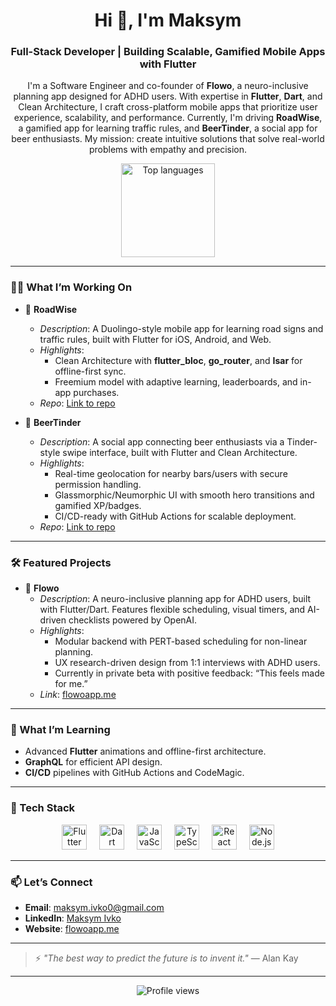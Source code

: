 <h1 align="center">Hi 👋, I'm Maksym</h1>
<h3 align="center">Full-Stack Developer | Building Scalable, Gamified Mobile Apps with Flutter</h3>

<p align="center">
  I'm a Software Engineer and co-founder of <strong>Flowo</strong>, a neuro-inclusive planning app designed for ADHD users. With expertise in <strong>Flutter</strong>, <strong>Dart</strong>, and Clean Architecture, I craft cross-platform mobile apps that prioritize user experience, scalability, and performance. Currently, I'm driving <strong>RoadWise</strong>, a gamified app for learning traffic rules, and <strong>BeerTinder</strong>, a social app for beer enthusiasts. My mission: create intuitive solutions that solve real-world problems with empathy and precision.
</p>

<div align="center">
  <img src="https://github-readme-stats.vercel.app/api/top-langs?username=Zu9zwan9&locale=en&hide_title=false&layout=compact&card_width=320&langs_count=12&theme=dracula&hide_border=true" height="150" alt="Top languages" />
</div>

---

### 👨‍💻 What I’m Working On


- 🚗 **RoadWise**  
  - *Description*: A Duolingo-style mobile app for learning road signs and traffic rules, built with Flutter for iOS, Android, and Web.  
  - *Highlights*:  
    - Clean Architecture with **flutter_bloc**, **go_router**, and **Isar** for offline-first sync.  
    - Freemium model with adaptive learning, leaderboards, and in-app purchases.  
  - *Repo*: [Link to repo](https://github.com/Zu9zwan9/roadwise)

- 🍺 **BeerTinder**  
  - *Description*: A social app connecting beer enthusiasts via a Tinder-style swipe interface, built with Flutter and Clean Architecture.  
  - *Highlights*:  
    - Real-time geolocation for nearby bars/users with secure permission handling.  
    - Glassmorphic/Neumorphic UI with smooth hero transitions and gamified XP/badges.  
    - CI/CD-ready with GitHub Actions for scalable deployment.  
  - *Repo*: [Link to repo](https://github.com/Zu9zwan9/bartinder)

---

### 🛠️ Featured Projects

- 🚀 **Flowo**  
  - *Description*: A neuro-inclusive planning app for ADHD users, built with Flutter/Dart. Features flexible scheduling, visual timers, and AI-driven checklists powered by OpenAI.  
  - *Highlights*:  
    - Modular backend with PERT-based scheduling for non-linear planning.  
    - UX research-driven design from 1:1 interviews with ADHD users.  
    - Currently in private beta with positive feedback: “This feels made for me.”  
  - *Link*: [flowoapp.me](https://flowoapp.me)


---

### 🌱 What I’m Learning
- Advanced **Flutter** animations and offline-first architecture.  
- **GraphQL** for efficient API design.  
- **CI/CD** pipelines with GitHub Actions and CodeMagic.

---

### 🧰 Tech Stack
<div align="center">
  <img src="https://cdn.jsdelivr.net/gh/devicons/devicon/icons/flutter/flutter-original.svg" height="40" alt="Flutter" title="Flutter" />
  <img width="12" />
  <img src="https://cdn.jsdelivr.net/gh/devicons/devicon/icons/dart/dart-original.svg" height="40" alt="Dart" title="Dart" />
  <img width="12" />
  <img src="https://cdn.jsdelivr.net/gh/devicons/devicon/icons/javascript/javascript-original.svg" height="40" alt="JavaScript" title="JavaScript" />
  <img width="12" />
  <img src="https://cdn.jsdelivr.net/gh/devicons/devicon/icons/typescript/typescript-original.svg" height="40" alt="TypeScript" title="TypeScript" />
  <img width="12" />
  <img src="https://cdn.jsdelivr.net/gh/devicons/devicon/icons/react/react-original.svg" height="40" alt="React" title="React" />
  <img width="12" />
  <img src="https://cdn.jsdelivr.net/gh/devicons/devicon/icons/nodejs/nodejs-original.svg" height="40" alt="Node.js" title="Node.js" />
</div>

---

### 📫 Let’s Connect
- **Email**: [maksym.ivko0@gmail.com](mailto:maksym.ivko0@gmail.com)  
- **LinkedIn**: [Maksym Ivko](https://www.linkedin.com/in/maksym-ivko)  
- **Website**: [flowoapp.me](https://flowoapp.me)

---

> ⚡ *"The best way to predict the future is to invent it."* — Alan Kay

---

<p align="center">
  <img src="https://komarev.com/ghpvc/?username=Zu9zwan9&style=flat-square&color=blue" alt="Profile views" />
</p>

